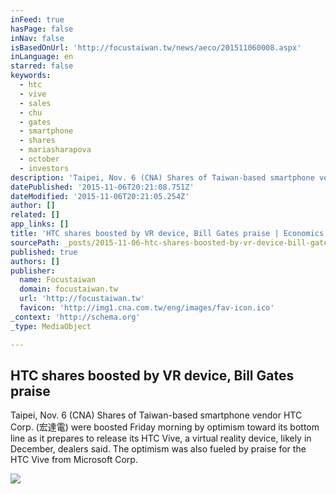 ```yaml
---
inFeed: true
hasPage: false
inNav: false
isBasedOnUrl: 'http://focustaiwan.tw/news/aeco/201511060008.aspx'
inLanguage: en
starred: false
keywords:
  - htc
  - vive
  - sales
  - chu
  - gates
  - smartphone
  - shares
  - mariasharapova
  - october
  - investors
description: 'Taipei, Nov. 6 (CNA) Shares of Taiwan-based smartphone vendor HTC Corp. (宏達電) were boosted Friday morning by optimism toward its bottom line as it prepares to release its HTC Vive, a virtual reality device, likely in December, dealers said. The optimism was also fueled by praise for the HTC Vive from Microsoft Corp.'
datePublished: '2015-11-06T20:21:08.751Z'
dateModified: '2015-11-06T20:21:05.254Z'
author: []
related: []
app_links: []
title: 'HTC shares boosted by VR device, Bill Gates praise | Economics | FOCUS TAIWAN - CNA ENGLISH NEWS'
sourcePath: _posts/2015-11-06-htc-shares-boosted-by-vr-device-bill-gates-praise-or-economi.md
published: true
authors: []
publisher:
  name: Focustaiwan
  domain: focustaiwan.tw
  url: 'http://focustaiwan.tw'
  favicon: 'http://img1.cna.com.tw/eng/images/fav-icon.ico'
_context: 'http://schema.org'
_type: MediaObject

---
```

<article style=""><h1>HTC shares boosted by VR device, Bill Gates praise</h1><p>Taipei, Nov. 6 (CNA) Shares of Taiwan-based smartphone vendor HTC Corp. (宏達電) were boosted Friday morning by optimism toward its bottom line as it prepares to release its HTC Vive, a virtual reality device, likely in December, dealers said. The optimism was also fueled by praise for the HTC Vive from Microsoft Corp.</p><img src="http://img1.cna.com.tw/Eng/WebEngPhotos//CEP/20151106/201511060008t0001.jpg" /></article>